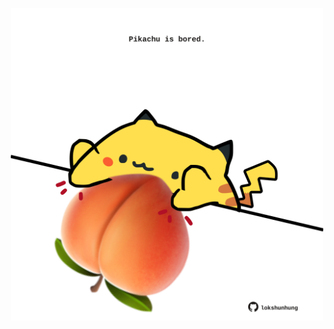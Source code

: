 <!-- built at 09/09/2024, 15:00:47 UTC -->
<p align="center">
  <img width="500" height="500" src="./ReadmeImage.svg">
</p>
